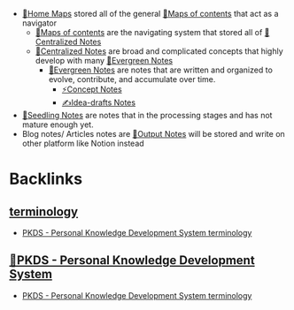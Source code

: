 - [🏡Home Maps](<🏡Home Maps.md>) stored all of the general [🧭Maps of contents](<🧭Maps of contents.md>) that act as a navigator 
    - [🧭Maps of contents](<🧭Maps of contents.md>) are the navigating system that stored all of [🎯Centralized Notes](<🎯Centralized Notes.md>)
    - [🎯Centralized Notes](<🎯Centralized Notes.md>) are broad and complicated concepts that highly develop with many [🌲Evergreen Notes](<🌲Evergreen Notes.md>)
        - [🌲Evergreen Notes](<🌲Evergreen Notes.md>) are notes that are written and organized to evolve, contribute, and accumulate over time.
            - [⚡Concept Notes](<⚡Concept Notes.md>)
            - [✍Idea-drafts Notes](<✍Idea-drafts Notes.md>)
- [🌱Seedling Notes](<🌱Seedling Notes.md>) are notes that in the processing stages and has not mature enough yet.
- Blog notes/ Articles notes are [📝Output Notes](<📝Output Notes.md>) will be stored and write on other platform like Notion instead

# Backlinks
## [terminology](<terminology.md>)
- [PKDS - Personal Knowledge Development System terminology](<PKDS - Personal Knowledge Development System terminology.md>)

## [🌱PKDS - Personal Knowledge Development System](<🌱PKDS - Personal Knowledge Development System.md>)
- [PKDS - Personal Knowledge Development System terminology](<PKDS - Personal Knowledge Development System terminology.md>)

